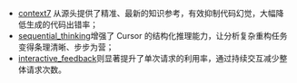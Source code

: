 - [context7](./context7/readme.md) 从源头提供了精准、最新的知识参考，​有效抑制代码幻觉，大幅降低生成的代码出错率；
- [sequential_thinking](./sequential_thinking/readme.md)​ 增强了 Cursor 的结构化推理能力，让分析复杂重构任务变得条理清晰、步步为营；
- [interactive_feedback](./interactive_feedback/readme.md)​ 则显著提升了单次请求的利用率，通过持续交互减少整体请求次数。